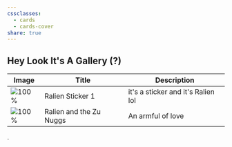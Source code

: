 ```yaml
---
cssclasses:
  - cards
  - cards-cover
share: true
---
```

## Hey Look It's A Gallery (?)


| Image                                     | Title                   | Description                        |
| ----------------------------------------- | ----------------------- | ---------------------------------- |
| ![100%](./images/ralsticker1.png) | Ralien Sticker 1        | it's a sticker and it's Ralien lol |
| ![100%](./images/ralsticker2.png) | Ralien and the Zu Nuggs | An armful of love                  |













.